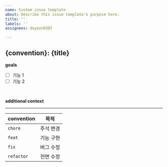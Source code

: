 ```yaml
---
name: Custom issue template
about: Describe this issue template's purpose here.
title: ''
labels: ''
assignees: doyeon0307

---
```


## {convention}: {title}

**goals**
- [ ] 기능 1
- [ ] 기능 2
<br>

**additional context**

---
|convention|목적|
|--|--|
|`chore`|주석 변경
|`feat`|기능 구현|
|`fix`|버그 수정|
|`refactor`|전면 수정|
